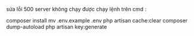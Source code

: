sửa lỗi  500 server không chạy được 
chạy lệnh trên cmd :


composer install 
mv .env.example .env 
php artisan cache:clear 
composer dump-autoload 
php artisan key:generate
